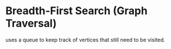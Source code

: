 # Breadth-First Search (Graph Traversal)
uses a queue to keep track of vertices that still need to be visited.
